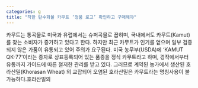 ```yaml
---
categories: g
title: "착한 탄수화물 카무트 ‘정품 로고’ 확인하고 구매해야"
---
```

카무트는 통곡물로 미국과 유럽에서는 슈퍼곡물로 꼽히며, 국내에서도 카무트(Kamut)를 찾는 소비자가 증가하고 있다고 한다. 하지만 최근 카무트가 인기를 얻으며 일부 검증되지 않은 가품이 유통되고 있어 주의가 요구된다. 미국 농무부(USDA)에 ‘KAMUT QK-77’이라는 종자로 상표등록되어 있는 품종을 정식 카무트라고 하며, 경작에서부터 유통까지 가이드에 따른 철저한 관리를 받고 있다. 그러므로 계약된 농가에서 생산된 호라산밀(Khorasan Wheat) 외 교잡되어 오염된 호라산밀은 카무트라는 명칭사용이 불가능하다.호라산밀의